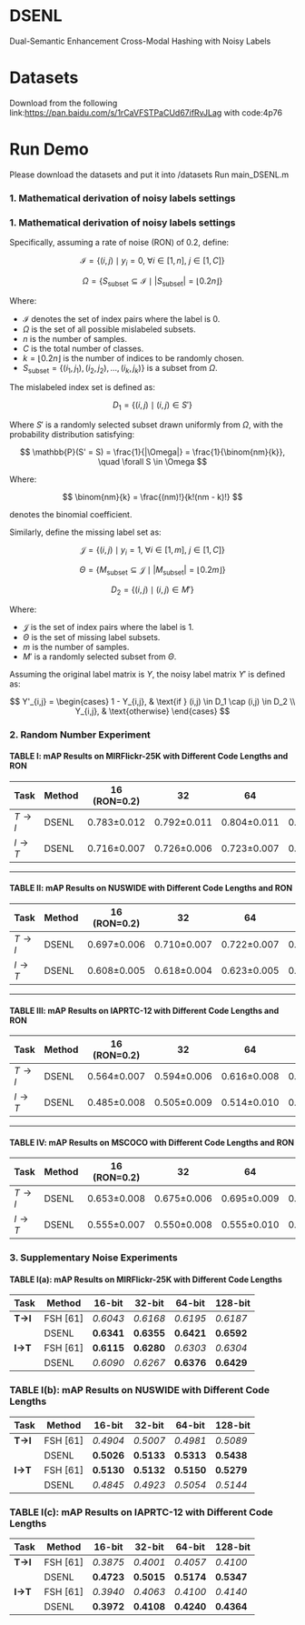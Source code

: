 # DSENL
Dual-Semantic Enhancement Cross-Modal Hashing with Noisy Labels
# Datasets
Download from the following link:https://pan.baidu.com/s/1rCaVFSTPaCUd67ifRvJLag with code:4p76
# Run Demo
Please download the datasets and put it into /datasets
Run main_DSENL.m

### 1. Mathematical derivation of noisy labels settings

### 1. Mathematical derivation of noisy labels settings

Specifically, assuming a rate of noise (RON) of 0.2, define:

$$
\mathcal{I} = \{(i,j) \mid y_i = 0,\ \forall i \in [1, n],\ j \in [1, C] \}
$$

$$
\Omega = \{ S_{\text{subset}} \subseteq \mathcal{I} \mid |S_{\text{subset}}| = \lfloor 0.2n \rfloor \}
$$

Where:

- $\mathcal{I}$ denotes the set of index pairs where the label is 0.
- $\Omega$ is the set of all possible mislabeled subsets.
- $n$ is the number of samples.
- $C$ is the total number of classes.
- $k = \lfloor 0.2n \rfloor$ is the number of indices to be randomly chosen.
- $S_{\text{subset}} = \{(i_1, j_1), (i_2, j_2), \ldots, (i_k, j_k)\}$ is a subset from $\Omega$.

The mislabeled index set is defined as:

$$
D_1 = \{(i,j) \mid (i,j) \in S'\}
$$

Where $S'$ is a randomly selected subset drawn uniformly from $\Omega$, with the probability distribution satisfying:

$$
\mathbb{P}(S' = S) = \frac{1}{|\Omega|} = \frac{1}{\binom{nm}{k}}, \quad \forall S \in \Omega
$$

Where:

$$
\binom{nm}{k} = \frac{(nm)!}{k!(nm - k)!}
$$

denotes the binomial coefficient.

Similarly, define the missing label set as:

$$
\mathcal{J} = \{(i,j) \mid y_i = 1,\ \forall i \in [1, m],\ j \in [1, C] \}
$$

$$
\Theta = \{ M_{\text{subset}} \subseteq \mathcal{J} \mid |M_{\text{subset}}| = \lfloor 0.2m \rfloor \}
$$

$$
D_2 = \{(i,j) \mid (i,j) \in M'\}
$$

Where:

- $\mathcal{J}$ is the set of index pairs where the label is 1.
- $\Theta$ is the set of missing label subsets.
- $m$ is the number of samples.
- $M'$ is a randomly selected subset from $\Theta$.

Assuming the original label matrix is $Y$, the noisy label matrix $Y'$ is defined as:

$$
Y'_{i,j} = 
\begin{cases}
1 - Y_{i,j}, & \text{if } (i,j) \in D_1 \cap (i,j) \in D_2 \\
Y_{i,j}, & \text{otherwise}
\end{cases}
$$


### 2. Random Number Experiment

#### TABLE I: mAP Results on MIRFlickr-25K with Different Code Lengths and RON

| Task              | Method | 16 (RON=0.2) | 32          | 64          | 128         | 16 (RON=0.6) | 32          | 64          | 128         |
| ----------------- | ------ | ------------ | ----------- | ----------- | ----------- | ------------ | ----------- | ----------- | ----------- |
| $T \rightarrow I$ | DSENL  | 0.783±0.012  | 0.792±0.011 | 0.804±0.011 | 0.815±0.013 | 0.616±0.014  | 0.626±0.015 | 0.628±0.013 | 0.639±0.015 |
| $I \rightarrow T$ | DSENL  | 0.716±0.007  | 0.726±0.006 | 0.723±0.007 | 0.732±0.008 | 0.580±0.012  | 0.592±0.013 | 0.609±0.011 | 0.610±0.014 |



------

#### TABLE II: mAP Results on NUSWIDE with Different Code Lengths and RON

| Task              | Method | 16 (RON=0.2) | 32          | 64          | 128         | 16 (RON=0.6) | 32          | 64          | 128         |
| ----------------- | ------ | ------------ | ----------- | ----------- | ----------- | ------------ | ----------- | ----------- | ----------- |
| $T \rightarrow I$ | DSENL  | 0.697±0.006  | 0.710±0.007 | 0.722±0.007 | 0.734±0.008 | 0.406±0.008  | 0.414±0.010 | 0.424±0.009 | 0.435±0.011 |
| $I \rightarrow T$ | DSENL  | 0.608±0.005  | 0.618±0.004 | 0.623±0.005 | 0.632±0.006 | 0.383±0.007  | 0.392±0.008 | 0.404±0.005 | 0.413±0.007 |



------

#### TABLE III: mAP Results on IAPRTC-12 with Different Code Lengths and RON

| Task              | Method | 16 (RON=0.2) | 32          | 64          | 128         | 16 (RON=0.6) | 32          | 64          | 128         |
| ----------------- | ------ | ------------ | ----------- | ----------- | ----------- | ------------ | ----------- | ----------- | ----------- |
| $T \rightarrow I$ | DSENL  | 0.564±0.007  | 0.594±0.006 | 0.616±0.008 | 0.632±0.008 | 0.414±0.009  | 0.434±0.008 | 0.456±0.008 | 0.475±0.010 |
| $I \rightarrow T$ | DSENL  | 0.485±0.008  | 0.505±0.009 | 0.514±0.010 | 0.526±0.011 | 0.379±0.010  | 0.386±0.009 | 0.402±0.008 | 0.413±0.011 |



------

#### TABLE IV: mAP Results on MSCOCO with Different Code Lengths and RON

| Task              | Method | 16 (RON=0.2) | 32          | 64          | 128         | 16 (RON=0.6) | 32          | 64          | 128         |
| ----------------- | ------ | ------------ | ----------- | ----------- | ----------- | ------------ | ----------- | ----------- | ----------- |
| $T \rightarrow I$ | DSENL  | 0.653±0.008  | 0.675±0.006 | 0.695±0.009 | 0.713±0.010 | 0.504±0.011  | 0.501±0.009 | 0.516±0.010 | 0.527±0.009 |
| $I \rightarrow T$ | DSENL  | 0.555±0.007  | 0.550±0.008 | 0.555±0.010 | 0.556±0.007 | 0.470±0.009  | 0.473±0.008 | 0.484±0.009 | 0.483±0.007 |



### 3. Supplementary Noise Experiments

#### TABLE I(a): mAP Results on MIRFlickr-25K with Different Code Lengths

| Task    | Method   | 16-bit     | 32-bit     | 64-bit     | 128-bit    |
| ------- | -------- | ---------- | ---------- | ---------- | ---------- |
| **T→I** | FSH [61] | *0.6043*   | *0.6168*   | *0.6195*   | *0.6187*   |
|         | DSENL    | **0.6341** | **0.6355** | **0.6421** | **0.6592** |
| **I→T** | FSH [61] | **0.6115** | **0.6280** | *0.6303*   | *0.6304*   |
|         | DSENL    | *0.6090*   | *0.6267*   | **0.6376** | **0.6429** |



### **TABLE I(b)**: mAP Results on **NUSWIDE** with Different Code Lengths

| Task    | Method   | 16-bit     | 32-bit     | 64-bit     | 128-bit    |
| ------- | -------- | ---------- | ---------- | ---------- | ---------- |
| **T→I** | FSH [61] | *0.4904*   | *0.5007*   | *0.4981*   | *0.5089*   |
|         | DSENL    | **0.5026** | **0.5133** | **0.5313** | **0.5438** |
| **I→T** | FSH [61] | **0.5130** | **0.5132** | **0.5150** | **0.5279** |
|         | DSENL    | *0.4845*   | *0.4923*   | *0.5054*   | *0.5144*   |



### **TABLE I(c)**: mAP Results on **IAPRTC-12** with Different Code Lengths

| Task    | Method   | 16-bit     | 32-bit     | 64-bit     | 128-bit    |
| ------- | -------- | ---------- | ---------- | ---------- | ---------- |
| **T→I** | FSH [61] | *0.3875*   | *0.4001*   | *0.4057*   | *0.4100*   |
|         | DSENL    | **0.4723** | **0.5015** | **0.5174** | **0.5347** |
| **I→T** | FSH [61] | *0.3940*   | *0.4063*   | *0.4100*   | *0.4140*   |
|         | DSENL    | **0.3972** | **0.4108** | **0.4240** | **0.4364** |

